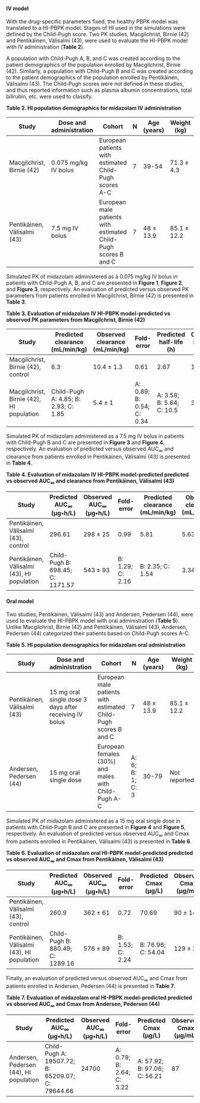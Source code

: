 #### IV model

With the drug-specific parameters fixed, the healthy PBPK model was translated to a HI-PBPK model. Stages of HI used in the simulations were defined by the Child-Pugh score. Two PK studies, Macgilchrist, Birnie (42) and Pentikäinen, Välisalmi (43), were used to evaluate the HI-PBPK model with IV administration (**Table 2**). 

A population with Child-Pugh A, B, and C was created according to the patient demographics of the population enrolled by Macgilchrist, Birnie (42). Similarly, a population with Child-Pugh B and C was created according to the patient demographics of the population enrolled by Pentikäinen, Välisalmi (43). The Child-Pugh scores were not defined in these studies, and thus reported information such as plasma albumin concentrations, total bilirubin, etc. were used to classify. 

**Table 2. HI population demographics for midazolam IV administration**

| **Study** | **Dose and administration** | **Cohort** | **N** | **Age (years)** | **Weight (kg)** |
|--|--|--|--|--|--|
| Macgilchrist, Birnie (42) | 0.075 mg/kg IV bolus | European patients with estimated Child-Pugh scores A-C | 7 | 39-54 | 71.3 ± 4.3 |
| Pentikäinen, Välisalmi (43) | 7.5 mg IV bolus | European male patients with estimated Child-Pugh scores B and C | 7 | 48 ± 13.9 | 85.1 ± 12.2 |

Simulated PK of midazolam administered as a 0.075 mg/kg IV bolus in patients with Child-Pugh A, B, and C are presented in **Figure 1**, **Figure 2**, and **Figure 3**, respectively. An evaluation of predicted versus observed PK parameters from patients enrolled in Macgilchrist, Birnie (42) is presented in **Table 3**. 

**Table 3. Evaluation of midazolam IV HI-PBPK model-predicted vs observed PK parameters from Macgilchrist, Birnie (42)**

| **Study** | **Predicted clearance (mL/min/kg)** | **Observed clearance (mL/min/kg)** | **Fold-error** | **Predicted half-life (h)** | **Observed half-life (h)** | **Fold-error** | 
|--|--|--|--|--|--|--|
| Macgilchrist, Birnie (42), control | 6.3 | 10.4 ± 1.3 | 0.61 | 2.67 | 1.6 ± 0.3 | 1.67 |
| Macgilchrist, Birnie (42), HI population | Child-Pugh A: 4.85; B: 2.93; C: 1.85 | 5.4 ± 1 | A: 0.89; B: 0.54; C: 0.34 | A: 3.58; B: 5.64; C: 10.5 | 3.9 ± 0.8 | A: 0.92; B: 1.45; C: 2.69 |

Simulated PK of midazolam administered as a 7.5 mg IV bolus in patients with Child-Pugh B and C are presented in **Figure 3** and **Figure 4**, respectively. An evaluation of predicted versus observed AUC<sub>∞</sub> and clearance from patients enrolled in Pentikäinen, Välisalmi (43) is presented in **Table 4**. 

**Table 4. Evaluation of midazolam IV HI-PBPK model-predicted predicted vs observed AUC<sub>∞</sub> and clearance from Pentikäinen, Välisalmi (43)**

| **Study** | **Predicted AUC<sub>∞</sub> (µg•h/L)** | **Observed AUC<sub>∞</sub> (µg•h/L)** | **Fold-error** | **Predicted clearance (mL/min/kg)** | **Observed clearance (mL/min/kg)** | **Fold-error** |
|--|--|--|--|--|--|--|
| Pentikäinen, Välisalmi (43), control | 296.61 | 298 ± 25 | 0.99 | 5.81 | 5.63 ± 0.43 | 1.04 |
| Pentikäinen, Välisalmi (43), HI population | Child-Pugh B: 698.45; C: 1171.57 | 543 ± 93 | B: 1.29; C: 2.16 | B: 2.35; C: 1.54 | 3.34 ± 0.6 | B: 0.7; C: 0.46 |

#### Oral model

Two studies, Pentikäinen, Välisalmi (43) and Andersen, Pedersen (44), were used to evaluate the HI-PBPK model with oral administration (**Table 5**). Unlike Macgilchrist, Birnie (42) and Pentikäinen, Välisalmi (43), Andersen, Pedersen (44) categorized their patients based on Child-Pugh scores A-C. 

**Table 5. HI population demographics for midazolam oral administration**

| **Study** | **Dose and administration** | **Cohort** | **N** | **Age (years)** | **Weight (kg)** |
|--|--|--|--|--|--|
| Pentikäinen, Välisalmi (43) | 15 mg oral single dose 3 days after receiving IV bolus | European male patients with estimated Child-Pugh scores B and C | 7 | 48 ± 13.9 | 85.1 ± 12.2 |
| Andersen, Pedersen (44) | 15 mg oral single dose | European females (30%) and males with Child-Pugh A-C | A: 6; B: 1; C: 3 | 30-79 | Not reported |

Simulated PK of midazolam administered as a 15 mg oral single dose in patients with Child-Pugh B and C are presented in **Figure 4** and **Figure 5**, respectively. An evaluation of predicted versus observed AUC<sub>∞</sub> and Cmax from patients enrolled in Pentikäinen, Välisalmi (43) is presented in **Table 6**. 

**Table 6. Evaluation of midazolam oral HI-PBPK model-predicted predicted vs observed AUC<sub>∞</sub> and Cmax from Pentikäinen, Välisalmi (43)**

| **Study** | **Predicted AUC<sub>∞</sub> (µg•h/L)** | **Observed AUC<sub>∞</sub> (µg•h/L)** | **Fold-error** | **Predicted Cmax (µg/L)** | **Observed Cmax (µg/mL)** | **Fold-error** |
|--|--|--|--|--|--|--|
| Pentikäinen, Välisalmi (43), control | 260.9 | 362 ± 61 | 0.72 | 70.69 | 90 ± 14 | 0.79 |
| Pentikäinen, Välisalmi (43), HI population | Child-Pugh B: 880.49; C: 1289.16 | 576 ± 89 | B: 1.53; C: 2.24 | B: 76.96; C: 54.04 | 129 ± 24 | B: 0.59; C: 0.41 |

Finally, an evaluation of predicted versus observed AUC<sub>∞</sub> and Cmax from patients enrolled in Andersen, Pedersen (44) is presented in **Table 7**. 

**Table 7. Evaluation of midazolam oral HI-PBPK model-predicted predicted vs observed AUC<sub>∞</sub> and Cmax from Andersen, Pedersen (44)**

| **Study** | **Predicted AUC<sub>∞</sub> (µg•h/L)** | **Observed AUC<sub>∞</sub> (µg•h/L)** | **Fold-error** | **Predicted Cmax (µg/L)** | **Observed Cmax (µg/mL)** | **Fold-error** |
|--|--|--|--|--|--|--|
| Andersen, Pedersen (44), HI population | Child-Pugh A: 19507.72; B: 65209.07; C: 79644.66 | 24700 | A: 0.79; B: 2.64; C: 3.22 | A: 57.92; B: 97.06; C: 56.21 | 87 | A: 0.67; B: 1.12; C: 0.65 |